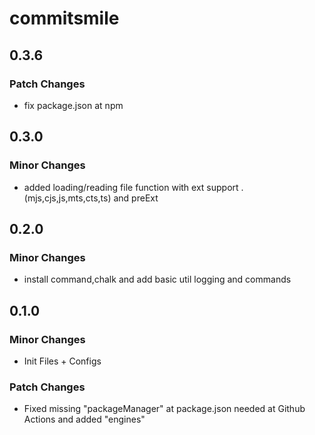 # commitsmile

## 0.3.6

### Patch Changes

- fix package.json at npm

## 0.3.0

### Minor Changes

- added loading/reading file function with ext support .(mjs,cjs,js,mts,cts,ts) and preExt

## 0.2.0

### Minor Changes

- install command,chalk and add basic util logging and commands

## 0.1.0

### Minor Changes

- Init Files + Configs

### Patch Changes

- Fixed missing "packageManager" at package.json needed at Github Actions and added "engines"
